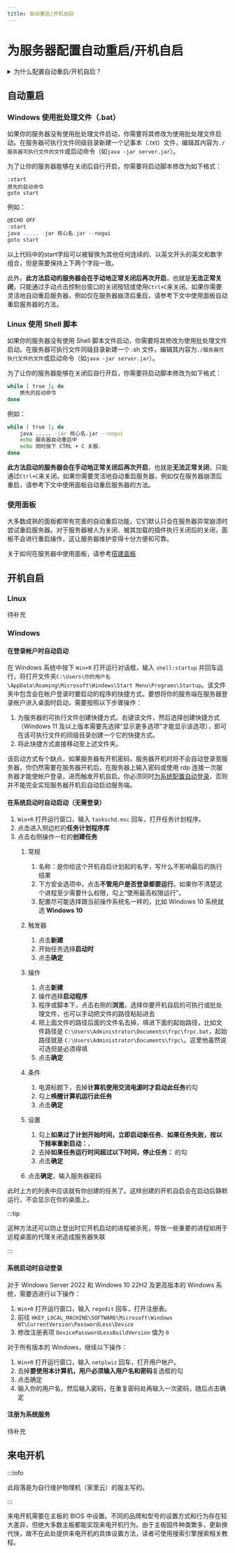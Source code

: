 ```yaml
---
title: 自动重启/开机自启
---
```


# 为服务器配置自动重启/开机自启

<details>
  <summary>为什么配置自动重启/开机自启？</summary>

想象一下，你在一个云服务器上开了一个普通的mc服务器，每天都有源源不断的玩家上线游戏。有一次，你忙着为期中考试做准备，连续4天没有上线，忘掉了服务器这边的情况。等你上线时，发现307人的服务器群竟然只剩下272人。你的心凉了半截，连忙翻看聊天记录看看服务器群里发生了什么。原来，在你离开 QQ 专心为考试做准备的那天下午，服务器突然离线，玩家们都无法进入服务器。玩家们纷纷在群里报怨，有的还来私信你反应情况。可是你正在复习，QQ 消息早已屏蔽，对这一切浑然不知。到了晚上，玩家们怨声载道，有的人在群里发各种逆天抽象，有的人则是在猜测你遇到了什么事。新加入的玩家看到服务器已经离线一下午，纷纷离开去寻找更好的服务器。第二天白天，服务器群里一片安静，只有几位老玩家讨论了几句服务器什么时候恢复的话题。到了晚上，突然有人说，该不会是服主跑路了吧。此言一出，玩家们纷纷认同，并且根据你公开的运维记录和聊天记录，猜测出了各种你跑路的原因。随后，有几位刚加入但没玩几天的玩家退了群。第三天开始到现在，服务器群已经变成了聊天群，没人再讨论游戏相关内容，退群的玩家也越来越多。可是为什么服务器会离线？你急切地想找出原因。你来到服务商官网，很快明白了事情的原委：在你离开后不久，机房发出了维护公告，称当天下午将进行为期半小时的维护，期间服务器将被关机，维护结束后自动开启。你对了下时间，维护仅进行了12分钟，随后服务器便自动开启。然而服务器程序需要你手动进行开启，于是服务器操作系统虽然被启动了，但是玩家仍然无法进入服务器，服务器操作系统就这样空转了4天……你无比地痛恨运营商，恨他们为什么不早点通知你，你也无比地自责，后悔为什么自己不早点为服务端核心设置开机自启。在这一瞬间，你对那些电脑上烦人的开机自启软件的痛恨似乎短暂地消失了，你突然感觉开机自启有时并不是一件坏事，当你不能日夜守在服务器前时，开机自启就是你最强大的救星。于是你打开了这篇教程，发誓自己一定要马上学会为服务器配置开机自启，不能让这样的事情再次发生。

再想象一下，你是一位资金充足的计算机爱好者，用自己的闲置电脑和自己幸运“抽中”的家宽公网IPv4搭建了一台mc服务器。在你的精心照料下，服务器蒸蒸日上，服务器越来越火爆，也有不少爱好技术的玩家转变为管理员，与你日夜不停地为服务器挥洒着汗水。好不容易请了今年的年假，你们一家三口踏上了为期7天的度假之旅。临走前站在家门口，你看着你的服务器在角落里嗡嗡地运转着，心里暗自祈祷服务器不要出现问题。第三天，你们一家三口正在景点愉快地合照，突然 QQ 不断地传出新消息的声音。你拿出手机一看，玩家们纷纷反映服务器连不上了。你心里咯噔一下，赶快连接服务器远程桌面，看看服务器发生了什么。结果远程桌面根本无法连接，管理员们也表示服务器对包括ping在内的任何请求都无响应。包括是服务端、机器人、网页控制台、远程桌面等任何一个服务都不在线，情况不能再坏了。现在你已经没有任何办法操作服务器，你想赶快回家看看服务器，可是你现在离家500公里，这根本不现实。你开始根据情况猜测服务器的故障原因。崩溃？不一定，即使是蓝屏，电脑也会自动重启，不会一直离线。宽带欠费？你看了下运营商的手机营业厅，话费余额还剩200多块，根本不可能欠费。被网络攻击？这倒有可能，但是你也没招谁惹谁，不过万一是真的有人来报复或者单纯是心情不好用你发泄？或者……家里宽带的上游网关出了故障？只能再等一等了。煎熬地过了几个小时，服务器问题依旧。攻击也攻击不了这么长时间，修网关也不会修这么长时间。难道是服务器哪里坏掉了？或者是服务器的远程桌面被暴破，变成了别人的地盘？再或者……只是简单的跳闸？无论是哪种原因，你都得回家才能确认是什么问题。就这样，你在焦虑中度过了剩下的四天，终于回到了家。厨房的冰箱仍然在正常运转，显然并不是跳闸的缘故。你转向服务器，服务器并没有运行，而是关机状态。你按下电源开关，风扇转了起来，你登上服务器后台，启动各个服务，它们全部运转正常，没有任何故障。到底是什么导致了服务器自动关机？你仔细回想自己临走前对服务器进行的操作，似乎没有任何一个操作会导致服务器自动关机。坏了，要是这样，那服务器将来又出现这种莫名其妙的故障怎么办？这样，你会永远地活在不安之中。直到你在微信里找到了物业群里面邻居们的报怨：你走后的第三天，小区突然停电，原来是那天中午下了暴雨，积水泡坏了一处供电线。好在电业局的人紧急抢修，只过了不到半小时，供电就恢复了。可是你的服务器并没有人来为它按下开机键，它就这样在关机的状态下放了四天。你无比地自责，于是你打开了这篇教程，发誓自己一定要马上学会为服务器配置开机自启，不能让这样的事情再次发生。

在我们的日常生活中，经常会碰到诸如电线维修或损坏，或服务商对机房维护而重启你的服务器的不可抗力因素。既然你不能日夜守在服务器前，你就应该为这些情况做好准备，让服务器符合运行条件时立即恢复，而不是需要你去手动按下开机键。

</details>

## 自动重启

### Windows 使用批处理文件（.bat）

如果你的服务器没有使用批处理文件启动，你需要将其修改为使用批处理文件启动。在服务器可执行文件同级目录新建一个记事本（.txt）文件，编辑其内容为`./服务器可执行文件的文件`或启动命令（如`java -jar server.jar`）。

为了让你的服务器能够在关闭后自行开启，你需要将启动脚本修改为如下格式：

```
:start
原先的启动命令
goto start
```

例如：

```powershell
@ECHO OFF
:start
java ..... -jar 核心名.jar --nogui
goto start
```

以上代码中的start字段可以被替换为其他任何连续的、以英文开头的英文和数字组合，但是需要保持上下两个字段一致。

此外，**此方法启动的服务器会在手动地正常关闭后再次开启**，也就是**无法正常关闭**，只能通过手动点击控制台窗口的关闭按钮或使用`Ctrl+C`来关闭。如果你需要灵活地自动重启服务器，例如仅在服务器崩溃后重启，请参考下文中使用面板自动重启服务器的方法。

### Linux 使用 Shell 脚本

如果你的服务器没有使用 Shell 脚本文件启动，你需要将其修改为使用批处理文件启动。在服务器可执行文件同级目录新建一个 .sh 文件，编辑其内容为`./服务器可执行文件的文件`或启动命令（如`java -jar server.jar`）。

为了让你的服务器能够在关闭后自行开启，你需要将启动脚本修改为如下格式：

```bash
while [ true ]; do
    原先的启动命令
done
```

例如：

```bash
while [ true ]; do
    java ..... -jar 核心名.jar --nogui
    echo 服务器自动重启中
    echo 同时按下 CTRL + C 关服.
done
```

**此方法启动的服务器会在手动地正常关闭后再次开启**，也就是**无法正常关闭**，只能通过`Ctrl+C`来关闭。如果你需要灵活地自动重启服务器，例如仅在服务器崩溃后重启，请参考下文中使用面板自动重启服务器的方法。

### 使用面板

大多数成熟的面板都带有完善的自动重启功能，它们默认只会在服务器异常崩溃时尝试重启服务器。对于服务器被人为关闭、被其加载的插件执行关闭后的关闭，面板不会进行重启操作，这让服务器维护变得十分方便和可靠。

关于如何在服务器中使用面板，请参考[搭建面板](../dashboard)

## 开机自启

### Linux

待补充

### Windows

#### 在登录帐户时自动启动

在 Windows 系统中按下 `Win+R` 打开运行对话框，输入 `shell:startup` 并回车运行，将打开文件夹`C:\Users\你的用户名\AppData\Roaming\Microsoft\Windows\Start Menu\Programs\Startup`。该文件夹中包含会在帐户登录时要启动的程序的快捷方式。要想将你的服务端在服务器登录帐户进入桌面时启动，需要按照以下步骤操作：

1. 为服务器的可执行文件创建快捷方式。右键该文件，然后选择创建快捷方式（Windows 11 及以上版本需要先选择“显示更多选项”才能显示该选项），即可在该可执行文件的同级目录创建一个它的快捷方式。
2. 将此快捷方式直接移动至上述文件夹。

该启动方式有个缺点，如果服务器有开机密码，服务器开机时将不会自动登录至服务器，你仍然需要在服务器开机后，在服务器上输入密码或使用 rdp 连接一次服务器才能使帐户登录，进而触发开机自启。你必须同时[为系统配置自动登录](#系统启动时自动登录)，否则并不能完全实现服务器开机后自动启动服务端。

#### 在系统启动时自动启动（无需登录）

1. `Win+R` 打开运行窗口，输入 `taskschd.msc` 回车，打开任务计划程序。
2. 点击进入侧边栏的**任务计划程序库**
3. 点击右侧操作一栏的**创建任务**
   1. 常规
      1. 名称：是你给这个开机自启计划起的名字，写什么不影响最后的执行结果
      2. 下方安全选项中，点击**不管用户是否登录都要运行**。如果你不清楚这个进程至少需要什么权限，勾上“使用最高权限运行”。
      3. 配置尽可能选择跟当前操作系统名一样的，比如 Windows 10 系统就选 **Windows 10**
         
    2. 触发器
        1. 点击**新建**
        2. 开始任务选择**启动时**
        3. 点击**确定**
    3. 操作
        1. 点击**新建**
        2. 操作选择**启动程序**
        3. 程序或脚本下，点击右侧的**浏览**，选择你要开机自启的可执行或批处理文件，也可以手动把文件的路径粘贴进去
        4. 把上面文件的路径后面的文件名去掉，填进下面的起始路径，比如文件路径是 `C:\Users\Administrator\Documents\frpc\frpc.bat`，起始路径就是 `C:\Users\Administrator\Documents\frpc\`。这里他虽然说可选但是必须得填
        5. 点击**确定**
    4. 条件
        1. 电源标题下，去掉**计算机使用交流电源时才启动此任务**的勾
        2. 勾上**唤醒计算机运行此任务**
        3. 点击**确定**
    5. 设置
        1. 勾上**如果过了计划开始时间，立即启动新任务**、**如果任务失败，按以下频率重新启动：**，
        2. 去掉**如果任务运行时间超过以下时间，停止任务：** 的勾
        3. 点击**确定**
    6. 点击**确定**，输入服务器密码

此时上方的列表中应该就有你创建的任务了。这样创建的开机自启会在启动后静默运行，不会显示在你的桌面上。

:::tip

这种方法还可以防止登出时它开机启动的进程被杀死，导致一些重要的进程如用于远程桌面的代理关闭造成服务器失联

:::

#### 系统启动时自动登录

对于 Windows Server 2022 和 Windows 10 22H2 及更高版本的 Windows 系统，需要选进行以下操作：

1. `Win+R` 打开运行窗口，输入 `regedit` 回车，打开注册表。
2. 前往 `HKEY_LOCAL_MACHINE\SOFTWARE\Microsoft\Windows NT\CurrentVersion\PasswordLess\Device`
3. 修改注册表项 `DevicePasswordLessBuildVersion` 值为 `0`

对于所有版本的 Windows，继续以下操作：

1. `Win+R` 打开运行窗口，输入 `netplwiz` 回车，打开用户帐户。
2. 去掉**要使用本计算机，用户必须输入用户名和密码**复选框的勾
3. 点击确定
4. 输入你的用户名，然后输入密码，在重复密码处再输入一次密码，随后点击确定

#### 注册为系统服务

待补充

## 来电开机

:::info

此段落是为自行维护物理机（家里云）的服主写的。

:::

来电开机需要在主板的 BIOS 中设置。不同的品牌和型号的设置方式和行为存在较大差异，但绝大多数主板都能实现来电开机行为。由于主板固件种类繁多，更新换代快，故不在此处提供来电开机的具体设置方法，读者可使用搜索引擎搜索相关教程。